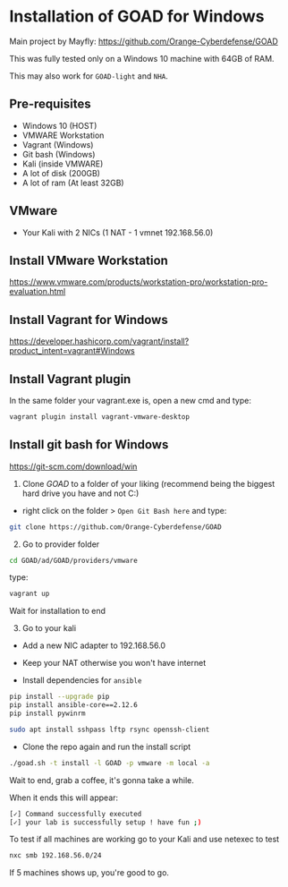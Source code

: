 # Installation of GOAD for Windows

Main project by Mayfly: https://github.com/Orange-Cyberdefense/GOAD

This was fully tested only on a Windows 10 machine with 64GB of RAM. 

This may also work for `GOAD-light` and `NHA`.


## Pre-requisites
- Windows 10 (HOST)
- VMWARE Workstation 
- Vagrant (Windows)
- Git bash (Windows)
- Kali (inside VMWARE)
- A lot of disk (200GB)
- A lot of ram (At least 32GB)

## VMware
- Your Kali with 2 NICs (1 NAT - 1 vmnet 192.168.56.0)

## Install VMware Workstation 
https://www.vmware.com/products/workstation-pro/workstation-pro-evaluation.html

## Install Vagrant for Windows
https://developer.hashicorp.com/vagrant/install?product_intent=vagrant#Windows

## Install Vagrant plugin 
In the same folder your vagrant.exe is, open a new cmd and type:
```bash
vagrant plugin install vagrant-vmware-desktop
```

## Install git bash for Windows
https://git-scm.com/download/win

1. Clone *GOAD* to a folder of your liking (recommend being the biggest hard drive you have and not C:)
- right click on the folder > `Open Git Bash here` and type:
```bash
git clone https://github.com/Orange-Cyberdefense/GOAD
```
2. Go to provider folder
```bash
cd GOAD/ad/GOAD/providers/vmware
```
type:
```bash
vagrant up
```
Wait for installation to end

3. Go to your kali
- Add a new NIC adapter to 192.168.56.0
- Keep your NAT otherwise you won't have internet
   
- Install dependencies for `ansible`

```bash
pip install --upgrade pip
pip install ansible-core==2.12.6
pip install pywinrm

sudo apt install sshpass lftp rsync openssh-client
```
- Clone the repo again and run the install script

```bash
./goad.sh -t install -l GOAD -p vmware -m local -a
```
Wait to end, grab a coffee, it's gonna take a while.

When it ends this will appear:
```bash
[✓] Command successfully executed
[✓] your lab is successfully setup ! have fun ;)
```

To test if all machines are working go to your Kali and use netexec to test
```bash
nxc smb 192.168.56.0/24
```
If 5 machines shows up, you're good to go.



